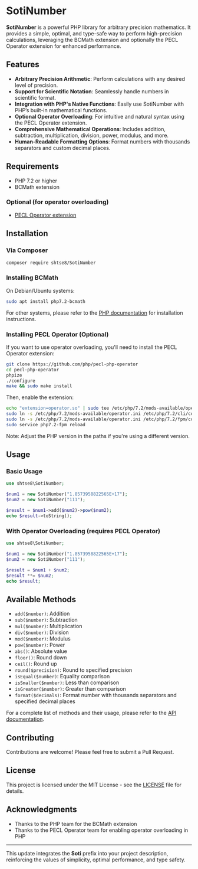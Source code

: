 # SotiNumber

**SotiNumber** is a powerful PHP library for arbitrary precision mathematics. It provides a simple, optimal, and type-safe way to perform high-precision calculations, leveraging the BCMath extension and optionally the PECL Operator extension for enhanced performance.

## Features

- **Arbitrary Precision Arithmetic**: Perform calculations with any desired level of precision.
- **Support for Scientific Notation**: Seamlessly handle numbers in scientific format.
- **Integration with PHP's Native Functions**: Easily use SotiNumber with PHP’s built-in mathematical functions.
- **Optional Operator Overloading**: For intuitive and natural syntax using the PECL Operator extension.
- **Comprehensive Mathematical Operations**: Includes addition, subtraction, multiplication, division, power, modulus, and more.
- **Human-Readable Formatting Options**: Format numbers with thousands separators and custom decimal places.

## Requirements

- PHP 7.2 or higher
- BCMath extension

### Optional (for operator overloading)
- [PECL Operator extension](https://github.com/php/pecl-php-operator)

## Installation

### Via Composer

```bash
composer require shtse8/SotiNumber
```

### Installing BCMath

On Debian/Ubuntu systems:

```bash
sudo apt install php7.2-bcmath
```

For other systems, please refer to the [PHP documentation](https://www.php.net/manual/en/book.bc.php) for installation instructions.

### Installing PECL Operator (Optional)

If you want to use operator overloading, you'll need to install the PECL Operator extension:

```bash
git clone https://github.com/php/pecl-php-operator
cd pecl-php-operator
phpize
./configure
make && sudo make install
```

Then, enable the extension:

```bash
echo "extension=operator.so" | sudo tee /etc/php/7.2/mods-available/operator.ini
sudo ln -s /etc/php/7.2/mods-available/operator.ini /etc/php/7.2/cli/conf.d/20-operator.ini
sudo ln -s /etc/php/7.2/mods-available/operator.ini /etc/php/7.2/fpm/conf.d/20-operator.ini
sudo service php7.2-fpm reload
```

Note: Adjust the PHP version in the paths if you're using a different version.

## Usage

### Basic Usage

```php
use shtse8\SotiNumber;

$num1 = new SotiNumber("1.8573958822565E+17");
$num2 = new SotiNumber("111");

$result = $num1->add($num2)->pow($num2);
echo $result->toString();
```

### With Operator Overloading (requires PECL Operator)

```php
use shtse8\SotiNumber;

$num1 = new SotiNumber("1.8573958822565E+17");
$num2 = new SotiNumber("111");

$result = $num1 + $num2;
$result **= $num2;
echo $result;
```

## Available Methods

- `add($number)`: Addition
- `sub($number)`: Subtraction
- `mul($number)`: Multiplication
- `div($number)`: Division
- `mod($number)`: Modulus
- `pow($number)`: Power
- `abs()`: Absolute value
- `floor()`: Round down
- `ceil()`: Round up
- `round($precision)`: Round to specified precision
- `isEqual($number)`: Equality comparison
- `isSmaller($number)`: Less than comparison
- `isGreater($number)`: Greater than comparison
- `format($decimals)`: Format number with thousands separators and specified decimal places

For a complete list of methods and their usage, please refer to the [API documentation](link-to-api-docs).

## Contributing

Contributions are welcome! Please feel free to submit a Pull Request.

## License

This project is licensed under the MIT License - see the [LICENSE](LICENSE) file for details.

## Acknowledgments

- Thanks to the PHP team for the BCMath extension
- Thanks to the PECL Operator team for enabling operator overloading in PHP

---

This update integrates the **Soti** prefix into your project description, reinforcing the values of simplicity, optimal performance, and type safety.
